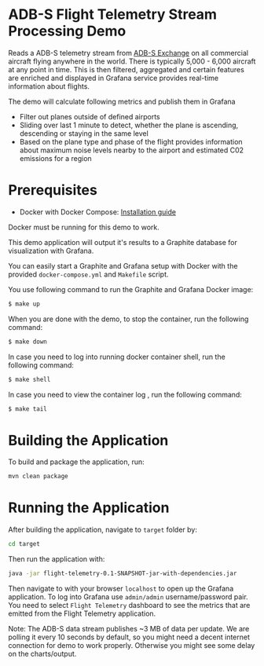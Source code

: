# ADB-S Flight Telemetry Stream Processing Demo

Reads a ADB-S telemetry stream from [ADB-S Exchange](https://www.adsbexchange.com/) on all commercial aircraft flying anywhere in the world. 
There is typically 5,000 - 6,000 aircraft at any point in time. 
This is then filtered, aggregated and certain features are enriched and displayed in Grafana
 service provides real-time information about flights. 
             

The demo will calculate following metrics and publish them in Grafana
- Filter out planes outside of defined airports
- Sliding over last 1 minute to detect, whether the plane is ascending, descending or staying in the same level 
- Based on the plane type and phase of the flight provides information about maximum noise levels nearby to the airport and estimated C02 emissions for a region


# Prerequisites

- Docker with Docker Compose: [Installation guide](https://docs.docker.com/install/)

Docker must be running for this demo to work. 

This demo application will output it's results to a Graphite database for visualization with Grafana.

You can easily start a Graphite and Grafana setup with Docker with the provided `docker-compose.yml` and  `Makefile` script.

You use following command to run the Graphite and Grafana Docker image:

```bash
$ make up
```

When you are done with the demo, to stop the container, run the following command:
```bash
$ make down
```

In case you need to log into running docker container shell, run the following command:
```bash
$ make shell
```

In case you need to view the container log , run the following command:
```bash
$ make tail
```

# Building the Application

To build and package the application, run:

```bash
mvn clean package
```

# Running the Application

After building the application, navigate to `target` folder by:
```bash
cd target
```

Then run the application with: 
```bash
java -jar flight-telemetry-0.1-SNAPSHOT-jar-with-dependencies.jar
```

Then navigate to with your browser `localhost` to open up the Grafana application.
To log into Grafana use `admin/admin` username/password pair. 
You need to select `Flight Telemetry` dashboard to see the metrics 
that are emitted from the Flight Telemetry application.

Note: The ADB-S data stream publishes ~3 MB of data per update. We are polling it every 10 seconds by default, so you might need a decent internet connection for demo to work properly. Otherwise you might see some delay on the charts/output.

